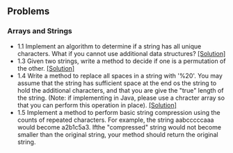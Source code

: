 ## Problems

### Arrays and Strings
- 1.1 Implement an algorithm to determine if a string has all unique characters. What if you cannot use additional data structures? [[Solution]](../code/1.1.java)
- 1.3 Given two strings, write a method to decide if one is a permutation of the other. [[Solution]](../code/1.3.java)
- 1.4 Write a method to replace all spaces in a string with '%20'. You may assume that the string has sufficient space at the end os the string to hold the additional characters, and that you are give the "true" length of the string. (Note: if implementing in Java, please use a chracter array so that you can perform this operation in place). [[Solution]](../code/1.4.java)
- 1.5 Implement a method to perform basic string compression using the counts of repeated characters. For example, the string aabcccccaaa would become a2b1c5a3. Ifthe "compressed" string would not become smaller than the original string, your method should return the original string.
